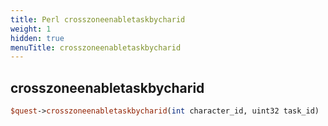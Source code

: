 ```yaml
---
title: Perl crosszoneenabletaskbycharid
weight: 1
hidden: true
menuTitle: crosszoneenabletaskbycharid
---
```

## crosszoneenabletaskbycharid
```perl
$quest->crosszoneenabletaskbycharid(int character_id, uint32 task_id)
```